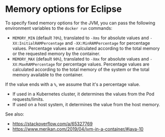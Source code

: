 <!--
 ~ SPDX-FileCopyrightText: Copyright DB InfraGO AG and contributors
 ~ SPDX-License-Identifier: Apache-2.0
 -->

# Memory options for Eclipse

To specify fixed memory options for the JVM, you can pass the following
environment variables to the `docker run` commands:

- `MEMORY_MIN` (default `70%`), translated to `-Xms` for absolute values and
  `-XX:InitialRAMPercentage` and `-XX:MinRAMPercentage` for percentage values.
  Percentage values are calculated according to the total memory or the
  requested memory by the container.
- `MEMORY_MAX` (default `90%`), translated to `-Xmx` for absolute values and
  `-XX:MaxRAMPercentage` for percentage values. Percentage values are
  calculated according to the total memory of the system or the total memory
  available to the container.

If the value ends with a `%`, we assume that it's a percentage value.

- If used in a Kubernetes cluster, it determines the values from the Pod
  requests/limits.
- If used on a host system, it determines the value from the host memory.

See also:

- <https://stackoverflow.com/a/65327769>
- <https://www.merikan.com/2019/04/jvm-in-a-container/#java-10>
